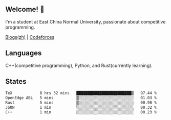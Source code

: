 ## Welcome! 👋

I'm a student at East China Normal University, passionate about competitive programming.

[Blogs(zh)](https://blog.hikariyo.net) | [Codeforces](https://codeforces.com/profile/hikariyo)

## Languages

C++(competitive programming), Python, and Rust(currently learning).

## States

<!--START_SECTION:waka-->

```txt
TeX            8 hrs 32 mins   ████████████████████████▒   97.44 %
OpenEdge ABL   5 mins          ▒░░░░░░░░░░░░░░░░░░░░░░░░   01.03 %
Rust           5 mins          ▒░░░░░░░░░░░░░░░░░░░░░░░░   00.98 %
JSON           1 min           ░░░░░░░░░░░░░░░░░░░░░░░░░   00.32 %
C++            1 min           ░░░░░░░░░░░░░░░░░░░░░░░░░   00.23 %
```

<!--END_SECTION:waka-->

